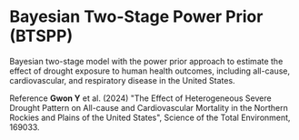 # Bayesian Two-Stage Power Prior (BTSPP)

Bayesian two-stage model with the power prior approach to estimate the effect of drought exposure to human health outcomes, including all-cause, cardiovascular, and respiratory disease in the United States.

Reference
**Gwon Y** et al. (2024) "The Effect of Heterogeneous Severe Drought Pattern on All-cause and Cardiovascular Mortality in the Northern Rockies and Plains of the United States", Science of the Total Environment, 169033.
